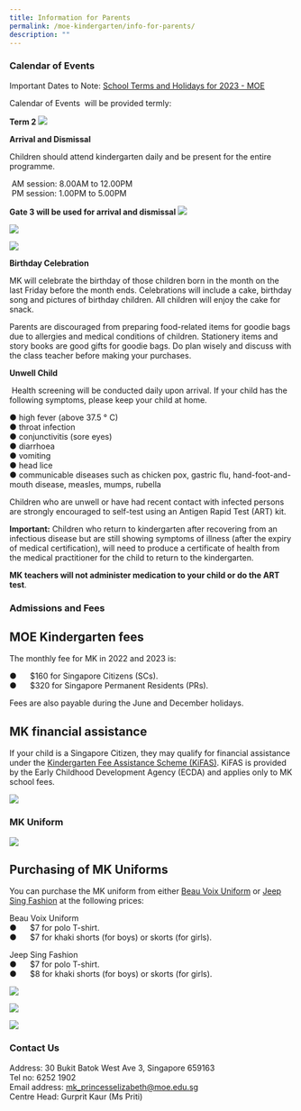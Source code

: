 ```yaml
---
title: Information for Parents
permalink: /moe-kindergarten/info-for-parents/
description: ""
---
```

### Calendar of Events ###

Important Dates to Note: [School Terms and Holidays for 2023 - MOE](https://www.moe.gov.sg/news/press-releases/20221019-school-terms-and-holidays-for-2023)

Calendar of Events  will be provided termly:

**Term 2**
![](/images/MK%20Term%202%20Cal.jpg)

 **Arrival and Dismissal**

Children should attend kindergarten daily and be present for the entire programme.

 AM session: 8.00AM to 12.00PM <br>
 PM session: 1.00PM to 5.00PM <br>

**Gate 3 will be used for arrival and dismissal**
![](/images/2023%20MK/Picture8.png)

![](/images/2023%20MK/Picture9.png)

![](/images/2023%20MK/Picture10.png)


**Birthday Celebration**

MK will celebrate the birthday of those children born in the month on the last Friday before the month ends. Celebrations will include a cake, birthday song and pictures of birthday children. All children will enjoy the cake for snack.

Parents are discouraged from preparing food-related items for goodie bags due to allergies and medical conditions of children. Stationery items and story books are good gifts for goodie bags. Do plan wisely and discuss with the class teacher before making your purchases.

**Unwell Child**

 Health screening will be conducted daily upon arrival.
If your child has the following symptoms, please keep your child at home.

● high fever (above 37.5 ° C)<br>
● throat infection <br>
● conjunctivitis (sore eyes) <br>
● diarrhoea <br>
● vomiting <br>
● head lice <br>
● communicable diseases such as chicken pox, gastric flu, hand-foot-and-mouth disease, measles, mumps, rubella

Children who are unwell or have had recent contact with infected persons are strongly encouraged to self-test using an Antigen Rapid Test (ART) kit.

**Important:** Children who return to kindergarten after recovering from an infectious disease but are still showing symptoms of illness (after the expiry of medical certification), will need to produce a certificate of health from the medical practitioner for the child to return to the kindergarten.

**MK teachers will not administer medication to your child or do the ART test**.


### Admissions and Fees ###

MOE Kindergarten fees
---------------------

The monthly fee for MK in 2022 and 2023 is:

●      $160 for Singapore Citizens (SCs). <br>
●      $320 for Singapore Permanent Residents (PRs).

Fees are also payable during the June and December holidays.

MK financial assistance
-----------------------

If your child is a Singapore Citizen, they may qualify for financial assistance under the [Kindergarten Fee Assistance Scheme (KiFAS)](https://www.ecda.gov.sg/Pages/Subsidies-and-Financial-Assistance.aspx#KIFAS). KiFAS is provided by the Early Childhood Development Agency (ECDA) and applies only to MK school fees.

![](/images/2023%20MK/Picture11.png)

### MK Uniform ###

![](/images/2023%20MK/Picture12.png)



Purchasing of MK Uniforms
-------------------------

You can purchase the MK uniform from either [Beau Voix Uniform](https://beauvoix.com/preschool/) or [Jeep Sing Fashion](https://jeepsinguniform.com/collections/moe-kindergarten-uniforms) at the following prices:

Beau Voix Uniform <br>
●      $7 for polo T-shirt. <br>
●      $7 for khaki shorts (for boys) or skorts (for girls).

Jeep Sing Fashion <br>
●      $7 for polo T-shirt. <br>
●      $8 for khaki shorts (for boys) or skorts (for girls).

![](/images/2023%20MK/Picture13.png)

![](/images/2023%20MK/Picture14.png)

![](/images/2023%20MK/Picture15.png)


### Contact Us ###

Address: 30 Bukit Batok West Ave 3, Singapore 659163 <br>
Tel no: 6252 1902 <br>
Email address: [mk\_princesselizabeth@moe.edu.sg](mailto:mk_princesselizabeth@moe.edu.sg) <br>
Centre Head: Gurprit Kaur (Ms Priti)